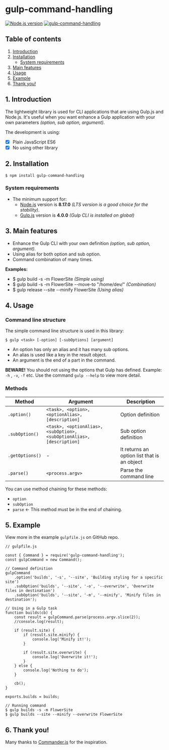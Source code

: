 # gulp-command-handling
[![Node.js version](https://img.shields.io/node/v/gulp-command-handling.svg?style=flat)](https://nodejs.org)   [![gulp-command-handling](https://img.shields.io/npm/v/gulp-command-handling.svg?style=flat)](https://www.npmjs.com/package/gulp-command-handling/)

## Table of contents

1. [Introduction](#1-introduction)
2. [Installation](#2-installation)
    - [System requirements](#system-requirements)
3. [Main features](#3-main-features)
4. [Usage](#4-usage)
5. [Example](#5-example)
6. [Thank you!](#6-thank-you)

## 1. Introduction

The lightweight library is used for CLI applications that are using Gulp.js and Node.js. It's useful when you want enhance a Gulp application with your own parameters _(option, sub option, argument)_.

The development is using:

-   [x] Plain JavaScript ES6
-   [x] No using other library

## 2. Installation

`$ npm install gulp-command-handling`

### System requirements

-   The minimum support for:
    -   [Node.js](https://nodejs.org/) version is **8.17.0** _(LTS version is a good choice for the stability)_.
    -   [Gulp.js](https://gulpjs.com/) version is **4.0.0** _(Gulp CLI is installed on global)_

## 3. Main features

-   Enhance the Gulp CLI with your own definition _(option, sub option, argument)_.
-   Using alias for both option and sub option.
-   Command combination of many times.

**Examples:**

-   \$ gulp build -s -m FlowerSite _(Simple using)_
-   \$ gulp build -s -m FlowerSite --move-to "/home/dev/" _(Combination)_
-   \$ gulp release --site --minify FlowerSite _(Using alias)_

## 4. Usage

### Command line structure

The simple command line structure is used in this library:

`$ gulp <task> [-option] [-subOptions] [argument]`

-   An option has only an alias and it has many sub options.
-   An alias is used like a key in the result object.
-   An argument is the end of a part in the command.

**BEWARE!** You should not using the options that Gulp has defined. Example: `-h` , `-v`, `-f` etc. Use the command `gulp --help` to view more detail.

### Methods

| Method          | Argument                                                              | Description                                 |
| --------------- | --------------------------------------------------------------------- | ------------------------------------------- |
| `.option()`     | `<task>, <option>, <optionAlias>, [description]`                      | Option definition                           |
| `.subOption()`  | `<task>, <optionAlias>, <subOption>, <subOptionAlias>, [description]` | Sub option definition                       |
| `.getOptions()` | -                                                                     | It returns an option list that is an object |
| `.parse()`      | `<process.argv>`                                                      | Parse the command line                      |

You can use method chaining for these methods:

-   `option`
-   `subOption`
-   `parse` <- This method must be in the end of chaining.

## 5. Example

View more in the example `gulpfile.js` on GitHub repo.

```
// gulpfile.js

const { Command } = require('gulp-command-handling');
const gulpCommand = new Command();

// Command definition
gulpCommand
    .option('builds', '-s', '--site', 'Building styling for a specific site')
    .subOption('builds', '--site', '-o', '--overwrite', 'Overwrite files in destination')
    .subOption('builds', '--site', '-m', '--minify', 'Minify files in destination');

// Using in a Gulp task
function builds(cb) {
    const result = gulpCommand.parse(process.argv.slice(2));
    //console.log(result);

    if (result.site) {
        if (result.site.minify) {
            console.log('Minify it!');
        }

        if (result.site.overwrite) {
            console.log('Overwrite it!');
        }
    } else {
        console.log('Nothing to do');
    }

    cb();
}

exports.builds = builds;
```

```
// Running command
$ gulp builds -s -m FlowerSite
$ gulp builds --site --minify --overwrite FlowerSite
```

## 6. Thank you!
Many thanks to [Commander.js](https://github.com/tj/commander.js) for the inspiration.
